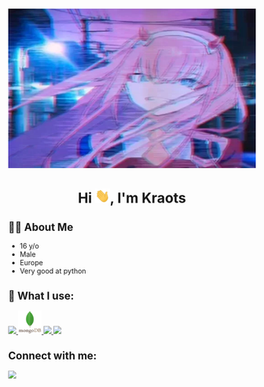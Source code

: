 <a href="#"><img width="100%" height="325" src="https://raw.githubusercontent.com/Kraots/Kraots/master/VHC.png" height="175px"/></a>

<h1 align="center">Hi <img src="https://raw.githubusercontent.com/Kraots/Kraots/master/wave.gif" width="30px">, I'm Kraots</h1>


## 🙋‍♂️ About Me
- 16 y/o
- Male
- Europe
- Very good at python

## 🚀 What I use:

<p align="left"> 
    <a href="https://www.python.org" target="_blank"> <img src="https://img.icons8.com/color/48/000000/python.png"/> </a> 
    <a href="https://www.mongodb.com/" target="_blank"> <img src="https://raw.githubusercontent.com/devicons/devicon/master/icons/mongodb/mongodb-original-wordmark.svg" alt="mongodb" width="48" height="48"/> </a> 
    <a href="https://git-scm.com/" target="_blank"> <img src="https://img.icons8.com/color/48/000000/git.png"/> </a>
    <a href="https://code.visualstudio.com" target="_blank"> <img src="https://img.icons8.com/color/48/000000/visual-studio-code-2019.png"/> </a> 
    
## Connect with me:
<p align="left">

<a href="https://discord.gg/Xd78hQr2Qw" target="_blank"><img src="https://img.icons8.com/color/100/000000/discord--v2.png"/> </a>
